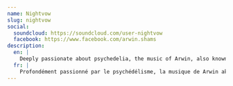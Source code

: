 ```yaml
---
name: Nightvow
slug: nightvow
social:
  soundcloud: https://soundcloud.com/user-nightvow
  facebook: https://www.facebook.com/arwin.shams
description:
  en: |
    Deeply passionate about psychedelia, the music of Arwin, also known as Nightvow, aims to take you on a journey between worlds, discovering new dimensions where mystical creatures dwell. He uses twisted sounds layered with deep atmospheres to create this experience.
  fr: |
    Profondément passionné par le psychédélisme, la musique de Arwin aka Nightvow vise à vous faire voyager entre les mondes, découvrir de nouvelles dimensions où des créatures mystiques évoluent, en utilisant des sonorités bien twisted superposées à des atmosphères profondes.
---
```


